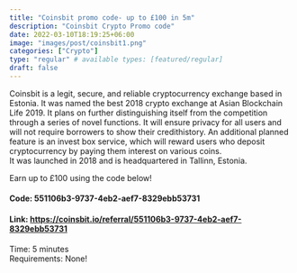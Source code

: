 ```yaml
---
title: "Coinsbit promo code- up to £100 in 5m"
description: "Coinsbit Crypto Promo code"
date: 2022-03-10T18:19:25+06:00
image: "images/post/coinsbit1.png"
categories: ["Crypto"]
type: "regular" # available types: [featured/regular]
draft: false
---
```


Coinsbit is a legit, secure, and reliable cryptocurrency exchange based in Estonia. It was named the best 2018 crypto exchange at Asian Blockchain Life 2019. It plans on further distinguishing itself from the competition through a series of novel functions. It will ensure privacy for all users and will not require borrowers to show their credithistory. An additional planned feature is an invest box service, which will reward users who deposit cryptocurrency by paying them interest on various coins.
<br>
It was launched in 2018 and is headquartered in Tallinn, Estonia.

Earn up to £100 using the code below!

#### Code: 551106b3-9737-4eb2-aef7-8329ebb53731

#### Link: https://coinsbit.io/referral/551106b3-9737-4eb2-aef7-8329ebb53731

Time: 5 minutes <br>
Requirements: None!
